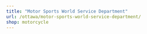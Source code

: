 ```yaml
---
title: "Motor Sports World Service Department"
url: /ottawa/motor-sports-world-service-department/
shop: motorcycle
---
```

